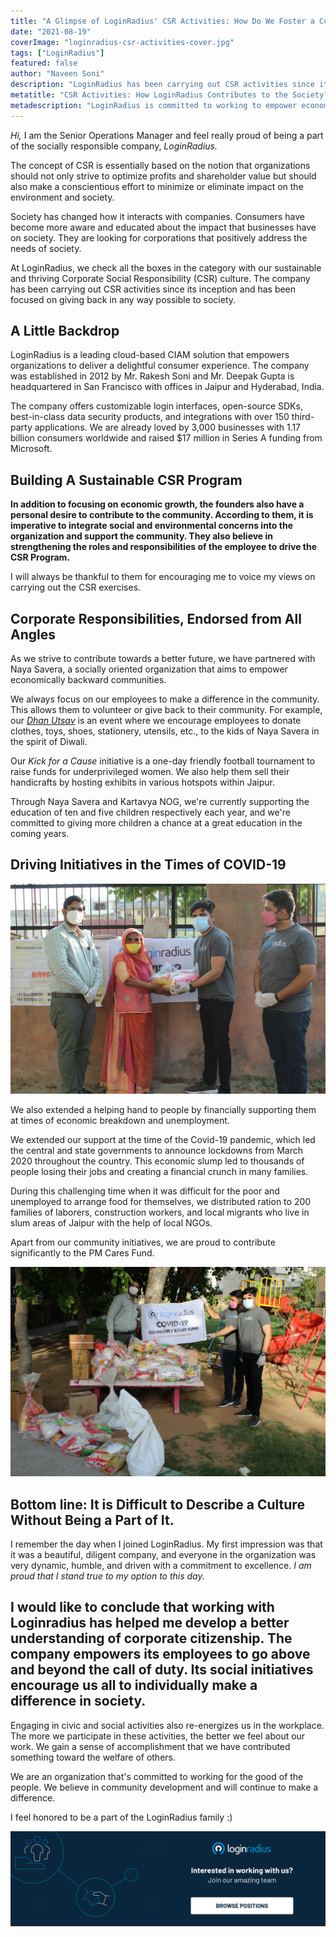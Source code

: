 ```yaml
---
title: "A Glimpse of LoginRadius' CSR Activities: How Do We Foster a Culture of Care"
date: "2021-08-19"
coverImage: "loginradius-csr-activities-cover.jpg"
tags: ["LoginRadius"]
featured: false 
author: "Naveen Soni"
description: "LoginRadius has been carrying out CSR activities since its inception and has been focused on giving back in any way possible to society. Learn how the company fosters a CSR culture within its organization."
metatitle: "CSR Activities: How LoginRadius Contributes to the Society?"
metadescription: "LoginRadius is committed to working to empower economically backward communities. Learn how the company fosters a culture of CSR among its employees."
---
```



_Hi,_ I am the Senior Operations Manager and feel really proud of being a part of the socially responsible company, _LoginRadius._ 

The concept of CSR is essentially based on the notion that organizations should not only strive to optimize profits and shareholder value but should also make a conscientious effort to minimize or eliminate impact on the environment and society.

Society has changed how it interacts with companies. Consumers have become more aware and educated about the impact that businesses have on society. They are looking for corporations that positively address the needs of society. 

At LoginRadius, we check all the boxes in the category with our sustainable and thriving Corporate Social Responsibility (CSR) culture. The company has been carrying out CSR activities since its inception and has been focused on giving back in any way possible to society.


## A Little Backdrop

LoginRadius is a leading cloud-based CIAM solution that empowers organizations to deliver a delightful consumer experience. The company was established in 2012 by Mr. Rakesh Soni and Mr. Deepak Gupta is headquartered in San Francisco with offices in Jaipur and Hyderabad, India. 

The company offers customizable login interfaces, open-source SDKs, best-in-class data security products, and integrations with over 150 third-party applications. We are already loved by 3,000 businesses with 1.17 billion consumers worldwide and raised $17 million in Series A funding from Microsoft.


## Building A Sustainable CSR Program

**In addition to focusing on economic growth, the founders also have a personal desire to contribute to the community. According to them, it is imperative to integrate social and environmental concerns into the organization and support the community. They also believe in strengthening the roles and responsibilities of the employee to drive the CSR Program.**


I will always be thankful to them for encouraging me to voice my views on carrying out the CSR exercises.


## Corporate Responsibilities, Endorsed from All Angles

As we strive to contribute towards a better future, we have partnered with Naya Savera, a socially oriented organization that aims to empower economically backward communities.

We always focus on our employees to make a difference in the community. This allows them to volunteer or give back to their community. For example, our _[Dhan Utsav](https://loginradius.org/)_ is an event where we encourage employees to donate clothes, toys, shoes, stationery, utensils, etc., to the kids of Naya Savera in the spirit of Diwali.

Our _Kick for a Cause_ initiative is a one-day friendly football tournament to raise funds for underprivileged women. We also help them sell their handicrafts by hosting exhibits in various hotspots within Jaipur.

Through Naya Savera and Kartavya NOG, we're currently supporting the education of ten and five children respectively each year, and we're committed to giving more children a chance at a great education in the coming years.


## Driving Initiatives in the Times of COVID-19



![loginradius-csr-activities-1](loginradius-csr-activities-1.JPG)


We also extended a helping hand to people by financially supporting them at times of economic breakdown and unemployment.

We extended our support at the time of the Covid-19 pandemic, which led the central and state governments to announce lockdowns from March 2020 throughout the country. This economic slump led to thousands of people losing their jobs and creating a financial crunch in many families. 

During this challenging time when it was difficult for the poor and unemployed to arrange food for themselves, we distributed ration to 200 families of laborers, construction workers, and local migrants who live in slum areas of Jaipur with the help of local NGOs.

Apart from our community initiatives, we are proud to contribute significantly to the PM Cares Fund. 



![loginradius-csr-activities-2](loginradius-csr-activities-2.JPG)



## Bottom line: It is Difficult to Describe a Culture Without Being a Part of It.

I remember the day when I joined LoginRadius. My first impression was that it was a beautiful, diligent company, and everyone in the organization was very dynamic, humble, and driven with a commitment to excellence. _I am proud that I stand true to my option to this day._

## I would like to conclude that working with Loginradius has helped me develop a better understanding of corporate citizenship. The company empowers its employees to go above and beyond the call of duty. Its social initiatives encourage us all to individually make a difference in society.

Engaging in civic and social activities also re-energizes us in the workplace. The more we participate in these activities, the better we feel about our work. We gain a sense of accomplishment that we have contributed something toward the welfare of others.

We are an organization that's committed to working for the good of the people. We believe in community development and will continue to make a difference.

I feel honored to be a part of the LoginRadius family :)   

[![browse-positions](browse-positions.png)](https://www.loginradius.com/careers/)
